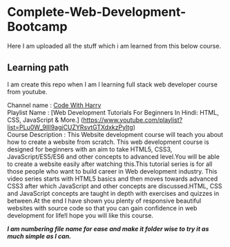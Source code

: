 # Complete-Web-Development-Bootcamp
Here I am uploaded all the stuff   which i  am learned from  this below course.

## Learning path

I am create this repo when I am  l learning full stack web developer course from youtube.    

Channel name : [Code With Harry](https://www.youtube.com/channel/UCeVMnSShP_Iviwkknt83cww)  
Playlist Name : [Web Development Tutorials For Beginners In Hindi: HTML, CSS, JavaScript & More.] (https://www.youtube.com/playlist?list=PLu0W_9lII9agiCUZYRsvtGTXdxkzPyItg)   
Course Description : This Website development course will teach you about how to create a website from scratch. This web development course is designed for beginners with an aim to take HTML5, CSS3, JavaScript/ES5/ES6 and other concepts to advanced level.You will be able to create a website easily after watching this.This tutorial series is for all those people who want to build career in Web development industry. This video series starts with HTML5 basics and then moves towards advanced CSS3 after which JavaScript and other concepts are discussed.HTML, CSS and JavaScript concepts are taught in depth with exercises and quizzes in between.At the end I have shown you plenty of responsive beautiful websites with source code so that you can gain confidence in web development for life!I hope you will like this course.    

***I am numbering file name for ease and make it folder wise to try it as much simple as I can.***   
